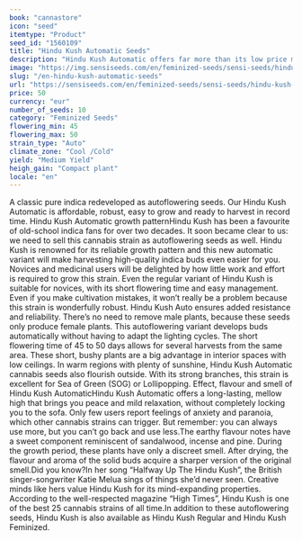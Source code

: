 ```yaml
---
book: "cannastore"
icon: "seed"
itemtype: "Product"
seed_id: "1560109"
title: "Hindu Kush Automatic Seeds"
description: "Hindu Kush Automatic offers far more than its low price might suggest. It is easy to grow, resilient, and has a lasting yet mild effect."
image: "https://img.sensiseeds.com/en/feminized-seeds/sensi-seeds/hindu-kush-autoflowering-image.png"
slug: "/en-hindu-kush-automatic-seeds"
url: "https://sensiseeds.com/en/feminized-seeds/sensi-seeds/hindu-kush-autoflowering?a_aid=cannastore"
price: 50
currency: "eur"
number_of_seeds: 10
category: "Feminized Seeds"
flowering_min: 45
flowering_max: 50
strain_type: "Auto"
climate_zone: "Cool /Cold"
yield: "Medium Yield"
heigh_gain: "Compact plant"
locale: "en"
---
```

A classic pure indica redeveloped as autoflowering seeds. Our Hindu Kush Automatic is affordable, robust, easy to grow and ready to harvest in record time. Hindu Kush Automatic growth patternHindu Kush has been a favourite of old-school indica fans for over two decades. It soon became clear to us: we need to sell this cannabis strain as autoflowering seeds as well. Hindu Kush is renowned for its reliable growth pattern and this new automatic variant will make harvesting high-quality indica buds even easier for you. Novices and medicinal users will be delighted by how little work and effort is required to grow this strain. Even the regular variant of Hindu Kush is suitable for novices, with its short flowering time and easy management. Even if you make cultivation mistakes, it won’t really be a problem because this strain is wonderfully robust. Hindu Kush Auto ensures added resistance and reliability. There’s no need to remove male plants, because these seeds only produce female plants. This autoflowering variant develops buds automatically without having to adapt the lighting cycles. The short flowering time of 45 to 50 days allows for several harvests from the same area. These short, bushy plants are a big advantage in interior spaces with low ceilings. In warm regions with plenty of sunshine, Hindu Kush Automatic cannabis seeds also flourish outside. With its strong branches, this strain is excellent for Sea of Green (SOG) or Lollipopping. Effect, flavour and smell of Hindu Kush AutomaticHindu Kush Automatic offers a long-lasting, mellow high that brings you peace and mild relaxation, without completely locking you to the sofa. Only few users report feelings of anxiety and paranoia, which other cannabis strains can trigger. But remember: you can always use more, but you can’t go back and use less.The earthy flavour notes have a sweet component reminiscent of sandalwood, incense and pine. During the growth period, these plants have only a discreet smell. After drying, the flavour and aroma of the solid buds acquire a sharper version of the original smell.Did you know?In her song “Halfway Up The Hindu Kush”, the British singer-songwriter Katie Melua sings of things she’d never seen. Creative minds like hers value Hindu Kush for its mind-expanding properties. According to the well-respected magazine “High Times”, Hindu Kush is one of the best 25 cannabis strains of all time.In addition to these autoflowering seeds, Hindu Kush is also available as Hindu Kush Regular and Hindu Kush Feminized.
